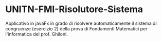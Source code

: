 # UNITN-FMI-Risolutore-Sistema
Applicativo in javaFx in grado di risolvere automaticamente il sistema di congruenze (esercizio 2) della prova di Fondamenti Matematici per l'informatica del prof. Ghiloni.
